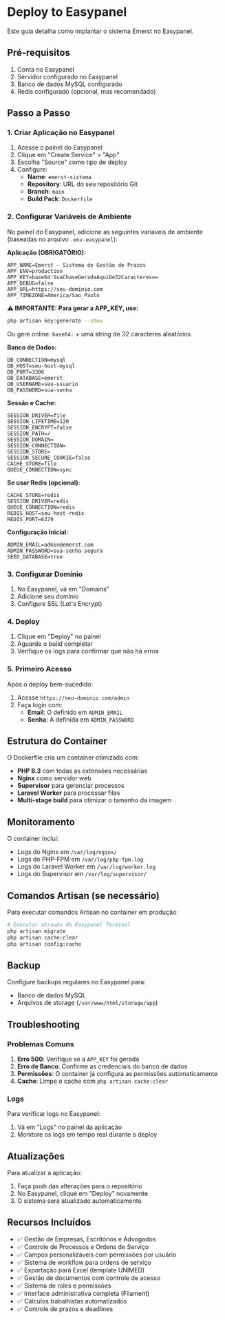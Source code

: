 # Deploy to Easypanel

Este guia detalha como implantar o sistema Emerst no Easypanel.

## Pré-requisitos

1. Conta no Easypanel
2. Servidor configurado no Easypanel
3. Banco de dados MySQL configurado
4. Redis configurado (opcional, mas recomendado)

## Passo a Passo

### 1. Criar Aplicação no Easypanel

1. Acesse o painel do Easypanel
2. Clique em "Create Service" > "App"
3. Escolha "Source" como tipo de deploy
4. Configure:
   - **Name**: `emerst-sistema`
   - **Repository**: URL do seu repositório Git
   - **Branch**: `main`
   - **Build Pack**: `Dockerfile`

### 2. Configurar Variáveis de Ambiente

No painel do Easypanel, adicione as seguintes variáveis de ambiente (baseadas no arquivo `.env.easypanel`):

**Aplicação (OBRIGATÓRIO):**
```
APP_NAME=Emerst - Sistema de Gestão de Prazos
APP_ENV=production
APP_KEY=base64:SuaChaveGeradaAquiDe32Caracteres==
APP_DEBUG=false
APP_URL=https://seu-dominio.com
APP_TIMEZONE=America/Sao_Paulo
```

**⚠️ IMPORTANTE: Para gerar a APP_KEY, use:**
```bash
php artisan key:generate --show
```
Ou gere online: `base64:` + uma string de 32 caracteres aleatórios

**Banco de Dados:**
```
DB_CONNECTION=mysql
DB_HOST=seu-host-mysql
DB_PORT=3306
DB_DATABASE=emerst
DB_USERNAME=seu-usuario
DB_PASSWORD=sua-senha
```

**Sessão e Cache:**
```
SESSION_DRIVER=file
SESSION_LIFETIME=120
SESSION_ENCRYPT=false
SESSION_PATH=/
SESSION_DOMAIN=
SESSION_CONNECTION=
SESSION_STORE=
SESSION_SECURE_COOKIE=false
CACHE_STORE=file
QUEUE_CONNECTION=sync
```

**Se usar Redis (opcional):**
```
CACHE_STORE=redis
SESSION_DRIVER=redis
QUEUE_CONNECTION=redis
REDIS_HOST=seu-host-redis
REDIS_PORT=6379
```

**Configuração Inicial:**
```
ADMIN_EMAIL=admin@emerst.com
ADMIN_PASSWORD=sua-senha-segura
SEED_DATABASE=true
```

### 3. Configurar Domínio

1. No Easypanel, vá em "Domains"
2. Adicione seu domínio
3. Configure SSL (Let's Encrypt)

### 4. Deploy

1. Clique em "Deploy" no painel
2. Aguarde o build completar
3. Verifique os logs para confirmar que não há erros

### 5. Primeiro Acesso

Após o deploy bem-sucedido:

1. Acesse `https://seu-dominio.com/admin`
2. Faça login com:
   - **Email**: O definido em `ADMIN_EMAIL`
   - **Senha**: A definida em `ADMIN_PASSWORD`

## Estrutura do Container

O Dockerfile cria um container otimizado com:

- **PHP 8.3** com todas as extensões necessárias
- **Nginx** como servidor web
- **Supervisor** para gerenciar processos
- **Laravel Worker** para processar filas
- **Multi-stage build** para otimizar o tamanho da imagem

## Monitoramento

O container inclui:

- Logs do Nginx em `/var/log/nginx/`
- Logs do PHP-FPM em `/var/log/php-fpm.log`
- Logs do Laravel Worker em `/var/log/worker.log`
- Logs do Supervisor em `/var/log/supervisor/`

## Comandos Artisan (se necessário)

Para executar comandos Artisan no container em produção:

```bash
# Executar através do Easypanel Terminal
php artisan migrate
php artisan cache:clear
php artisan config:cache
```

## Backup

Configure backups regulares no Easypanel para:
- Banco de dados MySQL
- Arquivos de storage (`/var/www/html/storage/app`)

## Troubleshooting

### Problemas Comuns

1. **Erro 500**: Verifique se a `APP_KEY` foi gerada
2. **Erro de Banco**: Confirme as credenciais do banco de dados
3. **Permissões**: O container já configura as permissões automaticamente
4. **Cache**: Limpe o cache com `php artisan cache:clear`

### Logs

Para verificar logs no Easypanel:
1. Vá em "Logs" no painel da aplicação
2. Monitore os logs em tempo real durante o deploy

## Atualizações

Para atualizar a aplicação:
1. Faça push das alterações para o repositório
2. No Easypanel, clique em "Deploy" novamente
3. O sistema será atualizado automaticamente

## Recursos Incluídos

- ✅ Gestão de Empresas, Escritórios e Advogados
- ✅ Controle de Processos e Ordens de Serviço
- ✅ Campos personalizáveis com permissões por usuário
- ✅ Sistema de workflow para ordens de serviço
- ✅ Exportação para Excel (template UNIMED)
- ✅ Gestão de documentos com controle de acesso
- ✅ Sistema de roles e permissões
- ✅ Interface administrativa completa (Filament)
- ✅ Cálculos trabalhistas automatizados
- ✅ Controle de prazos e deadlines
